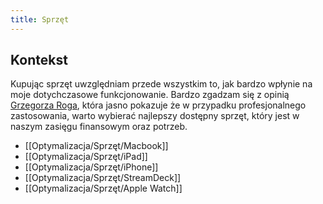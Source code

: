 ```yaml
---
title: Sprzęt
---
```


## Kontekst
Kupując sprzęt uwzględniam przede wszystkim to, jak bardzo wpłynie na moje dotychczasowe funkcjonowanie. Bardzo zgadzam się z opinią [Grzegorza Roga](https://twitter.com/isloggedout/status/1457770727029895176), która jasno pokazuje że w przypadku profesjonalnego zastosowania, warto wybierać najlepszy dostępny sprzęt, który jest w naszym zasięgu finansowym oraz potrzeb.

- [[Optymalizacja/Sprzęt/Macbook]]
- [[Optymalizacja/Sprzęt/iPad]]
- [[Optymalizacja/Sprzęt/iPhone]]
- [[Optymalizacja/Sprzęt/StreamDeck]]
- [[Optymalizacja/Sprzęt/Apple Watch]]